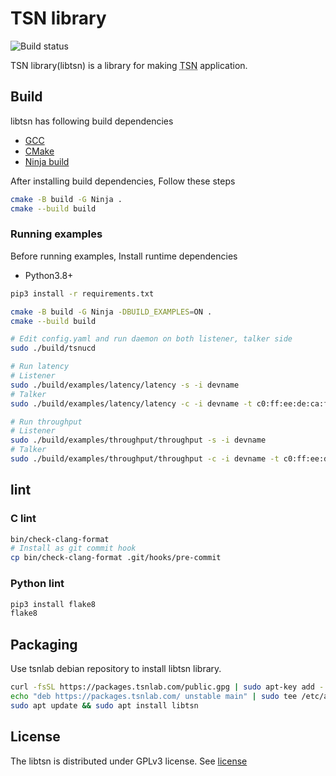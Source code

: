 # TSN library

![Build status](https://github.com/tsnlab/libtsn/actions/workflows/build.yml/badge.svg)

TSN library(libtsn) is a library for making <abbr title="Time Sensitive Networking">TSN</abbr> application.


## Build

libtsn has following build dependencies

- [GCC]
- [CMake]
- [Ninja build]

After installing build dependencies, Follow these steps

```sh
cmake -B build -G Ninja .
cmake --build build
```

[GCC]: https://gcc.gnu.org/
[CMake]: https://cmake.org/
[Ninja build]: https://ninja-build.org/

### Running examples

Before running examples, Install runtime dependencies

- Python3.8+

```sh
pip3 install -r requirements.txt
```

```sh
cmake -B build -G Ninja -DBUILD_EXAMPLES=ON .
cmake --build build

# Edit config.yaml and run daemon on both listener, talker side
sudo ./build/tsnucd

# Run latency
# Listener
sudo ./build/examples/latency/latency -s -i devname
# Talker
sudo ./build/examples/latency/latency -c -i devname -t c0:ff:ee:de:ca:ff -C 210

# Run throughput
# Listener
sudo ./build/examples/throughput/throughput -s -i devname
# Talker
sudo ./build/examples/throughput/throughput -c -i devname -t c0:ff:ee:de:ca:ff -T 60
```


## lint

### C lint

```sh
bin/check-clang-format
# Install as git commit hook
cp bin/check-clang-format .git/hooks/pre-commit
```


### Python lint

```sh
pip3 install flake8
flake8
```


## Packaging

Use tsnlab debian repository to install libtsn library.

```sh
curl -fsSL https://packages.tsnlab.com/public.gpg | sudo apt-key add -
echo "deb https://packages.tsnlab.com/ unstable main" | sudo tee /etc/apt/sources.list/tsnlab.list
sudo apt update && sudo apt install libtsn
```

## License

The libtsn is distributed under GPLv3 license. See [license](./LICENSE)
